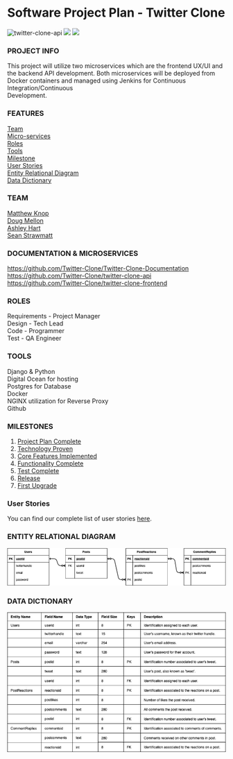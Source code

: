 # Software Project Plan - Twitter Clone 
![twitter-clone-api](https://github.com/Twitter-Clone/twitter-clone-api/workflows/twitter-clone-api/badge.svg)
![](https://img.shields.io/github/issues/Twitter-Clone/twitter-clone-api)
![](https://img.shields.io/github/issues-closed/Twitter-Clone/twitter-clone-api)

### PROJECT INFO 
This project will utilize two microservices which are the frontend UX/UI and the backend API development. Both  microservices will be deployed from Docker containers and managed using Jenkins for Continuous Integration/Continuous  
Development. 

### FEATURES
[Team](https://github.com/Twitter-Clone/twitter-clone-api#team)  
[Micro-services](https://github.com/Twitter-Clone/Twitter-Clone-Documentation#documentation--microservices)  
[Roles](https://github.com/Twitter-Clone/twitter-clone-api#roles)  
[Tools](https://github.com/Twitter-Clone/twitter-clone-api#tools)  
[Milestone](https://github.com/Twitter-Clone/twitter-clone-api#milestones)  
[User Stories](https://github.com/Twitter-Clone/twitter-clone-api#user-stories)  
[Entity Relational Diagram](https://github.com/Twitter-Clone/twitter-clone-api#entity-relational-diagram)  
[Data Dictionary](https://github.com/Twitter-Clone/twitter-clone-api#data-dictionary) 
   
### TEAM
[Matthew Knop](https://github.com/maknop)  
[Doug Mellon](https://github.com/dougmellon)  
[Ashley Hart](https://github.com/hart2533)  
[Sean Strawmatt](https://github.com/sstrawmatt2) 

### DOCUMENTATION & MICROSERVICES  
https://github.com/Twitter-Clone/Twitter-Clone-Documentation  
https://github.com/Twitter-Clone/twitter-clone-api  
https://github.com/Twitter-Clone/twitter-clone-frontend  
                
### ROLES 
Requirements - Project Manager  
Design - Tech Lead  
Code - Programmer  
Test - QA Engineer  

### TOOLS
Django & Python  
Digital Ocean for hosting  
Postgres for Database  
Docker  
NGINX utilization for Reverse Proxy  
Github  

### MILESTONES
1. [Project Plan Complete](https://github.com/Twitter-Clone/twitter-clone-api/blob/master/docs/milestone-1/Index.md)
2. [Technology Proven](https://github.com/Twitter-Clone/twitter-clone-api/blob/master/docs/milestone-2/Index.md)
3. [Core Features Implemented](https://github.com/Twitter-Clone/twitter-clone-api/blob/master/docs/milestone-3/Index.md)
4. [Functionality Complete](https://github.com/Twitter-Clone/twitter-clone-api/blob/master/docs/milestone-4/Index.md)
5. [Test Complete](https://github.com/Twitter-Clone/twitter-clone-api/blob/master/docs/milestone-5/Index.md)
6. [Release](https://github.com/Twitter-Clone/twitter-clone-api/blob/master/docs/milestone-6/Index.md)
7. [First Upgrade](https://github.com/Twitter-Clone/twitter-clone-api/blob/master/docs/milestone-7/Index.md)

### User Stories
You can find our complete list of user stories [here](https://github.com/Twitter-Clone/twitter-clone-api/blob/master/docs/UserStories.md).

### ENTITY RELATIONAL DIAGRAM 
![ERD](https://github.com/Twitter-Clone/twitter-clone-api/blob/master/img/ERD.jpg)

### DATA DICTIONARY
![DD](https://github.com/Twitter-Clone/twitter-clone-api/blob/master/img/DataDictionary.jpg)

